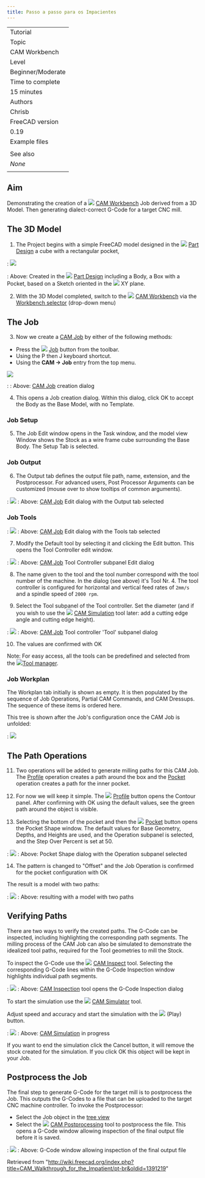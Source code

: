 ```yaml
---
title: Passo a passo para os Impacientes
---
```

|  |
| --- |
| Tutorial |
| Topic |
| CAM Workbench |
| Level |
| Beginner/Moderate |
| Time to complete |
| 15 minutes |
| Authors |
| Chrisb |
| FreeCAD version |
| 0.19 |
| Example files |
|  |
| See also |
| *None* |
|  |

## Aim

Demonstrating the creation of a ![](/images/Workbench_CAM.svg) [CAM Workbench](/CAM_Workbench "CAM Workbench") Job derived from a 3D Model. Then generating dialect-correct G-Code for a target CNC mill.

## The 3D Model

1. The Project begins with a simple FreeCAD model designed in the ![](/images/Workbench_PartDesign.svg) [Part Design](/PartDesign_Workbench "PartDesign Workbench") a cube with a rectangular pocket,

:   ![](/images/Path-SquarePocketModel.png)

:   Above: Created in the ![](/images/Workbench_PartDesign.svg) [Part Design](/PartDesign_Workbench "PartDesign Workbench") including a Body, a Box with a Pocket, based on a Sketch oriented in the ![](/images/View-top.svg) XY plane.

2. With the 3D Model completed, switch to the ![](/images/Workbench_CAM.svg) [CAM Workbench](/CAM_Workbench "CAM Workbench") via the [Workbench selector](/Std_Workbench "Std Workbench") (drop-down menu)

## The Job

3. Now we create a [CAM Job](/CAM_Job "CAM Job") by either of the following methods:

* Press the ![](/images/CAM_Job.svg) [Job](/CAM_Job "CAM Job") button from the toolbar.
* Using the P then J keyboard shortcut.
* Using the **CAM → Job** entry from the top menu.

![](/images/Path-JobCreationDialog.png)

:   :   Above: [CAM Job](/CAM_Job "CAM Job") creation dialog

4. This opens a Job creation dialog. Within this dialog, click OK to accept the Body as the Base Model, with no Template.

### Job Setup

5. The Job Edit window opens in the Task window, and the model view Window shows the Stock as a wire frame cube surrounding the Base Body. The Setup Tab is selected.

### Job Output

6. The Output tab defines the output file path, name, extension, and the Postprocessor. For advanced users, Post Processor Arguments can be customized (mouse over to show tooltips of common arguments).

:   ![](/images/Path-JobOutput.png)
:   Above: [CAM Job](/CAM_Job "CAM Job") Edit dialog with the Output tab selected

### Job Tools

:   ![](/images/Path-JobTools.png)
:   Above: [CAM Job](/CAM_Job "CAM Job") Edit dialog with the Tools tab selected

7. Modify the Default tool by selecting it and clicking the Edit button. This opens the Tool Controller edit window.

:   ![](/images/Path-ToolConfig.gif)
:   Above: [CAM Job](/CAM_Job "CAM Job") Tool Controller subpanel Edit dialog

8. The name given to the tool and the tool number correspond with the tool number of the machine. In the dialog (see above) it's Tool Nr. 4. The tool controller is configured for horizontal and vertical feed rates of `2mm/s` and a spindle speed of `2000 rpm`.

9. Select the Tool subpanel of the Tool controller. Set the diameter (and if you wish to use the ![](/images/CAM_Simulator.svg) [CAM Simulation](/CAM_Simulator "CAM Simulator") tool later: add a cutting edge angle and cutting edge height).

:   ![](/images/Path-ToolAdd.gif)
:   Above: [CAM Job](/CAM_Job "CAM Job") Tool controller 'Tool' subpanel dialog

10. The values are confirmed with OK

Note: For easy access, all the tools can be predefined and selected from the ![](/images/CAM_ToolLibraryEdit.svg)[Tool manager](/index.php?title=CAM_ToolLibraryEdit&action=edit&redlink=1 "CAM ToolLibraryEdit (page does not exist)").

### Job Workplan

The Workplan tab initially is shown as empty. It is then populated by the sequence of Job Operations, Partial CAM Commands, and CAM Dressups. The sequence of these items is ordered here.

This tree is shown after the Job's configuration once the CAM Job is unfolded:

:   ![](/images/Path-TreeWithJob.png)

## The Path Operations

11. Two operations will be added to generate milling paths for this CAM Job. The [Profile](/CAM_Profile "CAM Profile") operation creates a path around the box and the [Pocket](/CAM_Pocket_Shape "CAM Pocket Shape") operation creates a path for the inner pocket.

12. For now we will keep it simple. The ![](/images/CAM_Profile.svg) [Profile](/CAM_Profile "CAM Profile") button opens the Contour panel. After confirming with OK using the default values, see the green path around the object is visible.

13. Selecting the bottom of the pocket and then the ![](/images/CAM_Pocket_Shape.svg) [Pocket](/CAM_Pocket_Shape "CAM Pocket Shape") button opens the Pocket Shape window. The default values for Base Geometry, Depths, and Heights are used, and the Operation subpanel is selected, and the Step Over Percent is set at 50.

:   ![](/images/Path-PocketOperation.gif)
:   Above: Pocket Shape dialog with the Operation subpanel selected

14. The pattern is changed to "Offset" and the Job Operation is confirmed for the pocket configuration with OK

The result is a model with two paths:

:   ![](/images/Path-WalkThroughResult.gif)
:   Above: resulting with a model with two paths

## Verifying Paths

There are two ways to verify the created paths. The G-Code can be inspected, including highlighting the corresponding path segments. The milling process of the CAM Job can also be simulated to demonstrate the idealized tool paths, required for the Tool geometries to mill the Stock.

To inspect the G-Code use the ![](/images/CAM_Inspect.svg) [CAM Inspect](/CAM_Inspect "CAM Inspect") tool. Selecting the corresponding G-Code lines within the G-Code Inspection window highlights individual path segments.

:   ![](/images/Path-InspectWindow.gif)
:   Above: [CAM Inspection](/CAM_Inspect "CAM Inspect") tool opens the G-Code Inspection dialog

To start the simulation use the ![](/images/CAM_Simulator.svg) [CAM Simulator](/CAM_Simulator "CAM Simulator") tool.

Adjust speed and accuracy and start the simulation with the ![](/images/CAM_BPlay.svg) (Play) button.

:   ![](/images/Path-Simulation.gif)
:   Above: [CAM Simulation](/CAM_Simulator "CAM Simulator") in progress

If you want to end the simulation click the Cancel button, it will remove the stock created for the simulation. If you click OK this object will be kept in your Job.

## Postprocess the Job

The final step to generate G-Code for the target mill is to postprocess the Job. This outputs the G-Codes to a file that can be uploaded to the target CNC machine controller. To invoke the Postprocessor:

* Select the Job object in the [tree view](/Tree_view "Tree view")
* Select the ![](/images/CAM_Post.svg) [CAM Postprocessing](/CAM_Post "CAM Post") tool to postprocess the file. This opens a G-Code window allowing inspection of the final output file before it is saved.

:   ![](/images/Path-PostOutput.gif)
:   Above: G-Code window allowing inspection of the final output file

Retrieved from "<http://wiki.freecad.org/index.php?title=CAM_Walkthrough_for_the_Impatient/pt-br&oldid=1391219>"